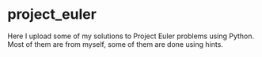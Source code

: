 # project_euler

Here I upload some of my solutions to Project Euler problems using Python. Most of them are from myself, some of them are done using hints.
